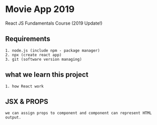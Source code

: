 # Movie App 2019

React JS Fundamentals Course (2019 Update!)

## Requirements

```
1. node.js (include npm - package manager)
2. npx (create react app)
3. git (software version managing)
```

## what we learn this project

```
1. how React work
```

## JSX & PROPS

```
we can assign props to component and component can represent HTML output.
```
